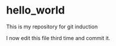 # hello_world
This is my repository for git induction


I now edit this file third time and commit it.
